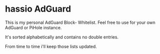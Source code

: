 # hassio AdGuard
This is my personal AdGuard Block- Whitelist.
Feel free to use for your own AdGuard or PiHole instance.

It's sorted alphabetically and contains no double entries.

From time to time i'll keep those lists updated.
